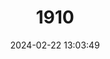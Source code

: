 ---
title: "1910"
category: "Apomys datae"
draft: false
date: 2024-02-22 13:03:49
languages:
  English: ["Luzon Montane Forest Mouse", "Northern Luzon Apomys"]
  German: ["Nördliche Luzon-Waldmaus"]
---